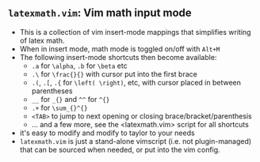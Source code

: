 ## `latexmath.vim`: Vim math input mode

- This is a collection of vim insert-mode mappings that simplifies writing of
  latex math.
- When in insert mode, math mode is toggled on/off with `Alt+M` 
- The following insert-mode shortcuts then become available:
  - `.a` for `\alpha`, `.b` for `\beta` etc
  - `.\` for `\frac{}{}` with cursor put into the first brace
  - `.(`, `.[`, `.{` for `\left( \right)`, etc, with cursor placed in between
    parentheses
  - `__` for `_{}` and `^^` for `^{}`
  - `.+` for `\sum_{}^{}`
  - `<TAB>` to jump to next opening or closing brace/bracket/parenthesis
  - ... and a few more, see the <latexmath.vim> script for all shortcuts
- it's easy to modify and modify to taylor to your needs
- `latexmath.vim` is just a stand-alone vimscript (i.e. not plugin-managed)
  that can be sourced when needed, or put into the vim config.


